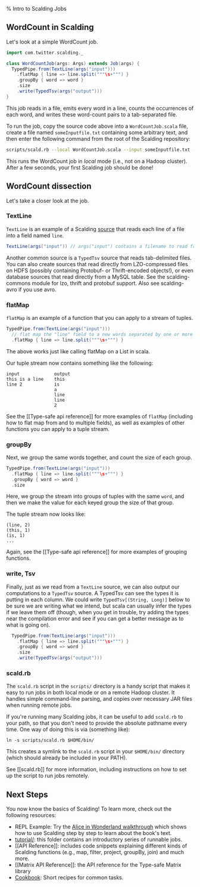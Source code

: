 % Intro to Scalding Jobs

## WordCount in Scalding

Let's look at a simple WordCount job.

```scala
import com.twitter.scalding._

class WordCountJob(args: Args) extends Job(args) {
  TypedPipe.from(TextLine(args("input")))
    .flatMap { line => line.split("""\s+""") }
    .groupBy { word => word }
    .size
    .write(TypedTsv(args("output")))
}
```

This job reads in a file, emits every word in a line, counts the occurrences of each word, and writes these word-count pairs to a tab-separated file.

To run the job, copy the source code above into a `WordCountJob.scala` file, create a file named `someInputfile.txt` containing some arbitrary text, and then enter the following command from the root of the Scalding repository:

```bash
scripts/scald.rb --local WordCountJob.scala --input someInputfile.txt --output ./someOutputFile.tsv
```

This runs the WordCount job in _local_ mode (i.e., not on a Hadoop cluster). After a few seconds, your first Scalding job should be done!

## WordCount dissection

Let's take a closer look at the job.

### TextLine

`TextLine` is an example of a Scalding [source](http://www.cascading.org/1.2/userguide/html/ch03s03.html) that reads each line of a file into a field named `line`.

```scala
TextLine(args("input")) // args("input") contains a filename to read from
```

Another common source is a `TypedTsv` source that reads tab-delimited files. You can also create sources that read directly from LZO-compressed files on HDFS (possibly containing Protobuf- or Thrift-encoded objects!), or even database sources that read directly from a MySQL table. See the scalding-commons module for lzo, thrift and protobuf support. Also see scalding-avro if you use avro.

### flatMap

`flatMap` is an example of a function that you can apply to a stream of tuples.

```scala
TypedPipe.from(TextLine(args("input")))
  // flat map the "line" field to a new words separated by one or more space
  .flatMap { line => line.split("""\s+""") }
```

The above works just like calling flatMap on a List in scala.

Our tuple stream now contains something like the following:

    input             output
    this is a line    this
    line 2            is
                      a
                      line
                      line
                      2

See the [[Type-safe api reference]] for more examples of `flatMap` (including how to flat map from and to multiple fields), as well as examples of other functions you can apply to a tuple stream.

### groupBy

Next, we group the same words together, and count the size of each group.

```scala
TypedPipe.from(TextLine(args("input")))
  .flatMap { line => line.split("""\s+""") }
  .groupBy { word => word }
  .size
```

Here, we group the stream into groups of tuples with the same `word`, and then we make the value for each keyed group the size of that group.

The tuple stream now looks like:

    (line, 2)
    (this, 1)
    (is, 1)
    ...

Again, see the [[Type-safe api reference]]  for more examples of grouping functions.

### write, Tsv

Finally, just as we read from a `TextLine` source, we can also output our computations to a `TypedTsv` source.
A TypedTsv can see the types it is putting in each column. We could write `TypedTsv[(String, Long)]` below
to be sure we are writing what we intend, but scala can usually infer the types if we leave them off (though, when you get in trouble, try adding the types near the compilation error and see if you can get a better message as to what is going on).

```scala
  TypedPipe.from(TextLine(args("input")))
    .flatMap { line => line.split("""\s+""") }
    .groupBy { word => word }
    .size
    .write(TypedTsv(args("output")))
```

### scald.rb

The `scald.rb` script in the `scripts/` directory is a handy script that makes it easy to run jobs in both local mode or on a remote Hadoop cluster. It handles simple command-line parsing, and copies over necessary JAR files when running remote jobs.

If you're running many Scalding jobs, it can be useful to add `scald.rb` to your path, so that you don't need to provide the absolute pathname every time. One way of doing this is via (something like):

    ln -s scripts/scald.rb $HOME/bin/

This creates a symlink to the `scald.rb` script in your `$HOME/bin/` directory (which should already be included in your PATH).

See [[scald.rb]] for more information, including instructions on how to set up the script to run jobs remotely.

## Next Steps

You now know the basics of Scalding! To learn more, check out the following resources:

* REPL Example: Try the [Alice in Wonderland walkthrough](https://gist.github.com/johnynek/a47699caa62f4f38a3e2) which shows how to use Scalding step by step to learn about the book's text.
* [tutorial/](https://github.com/twitter/scalding/tree/master/tutorial): this folder contains an introductory series of runnable jobs.
* [[API Reference]]: includes code snippets explaining different kinds of Scalding functions (e.g., map, filter, project, groupBy, join) and much more.
* [[Matrix API Reference]]: the API reference for the Type-safe Matrix library
* [Cookbook](https://github.com/willf/scalding_cookbook): Short recipes for common tasks.
